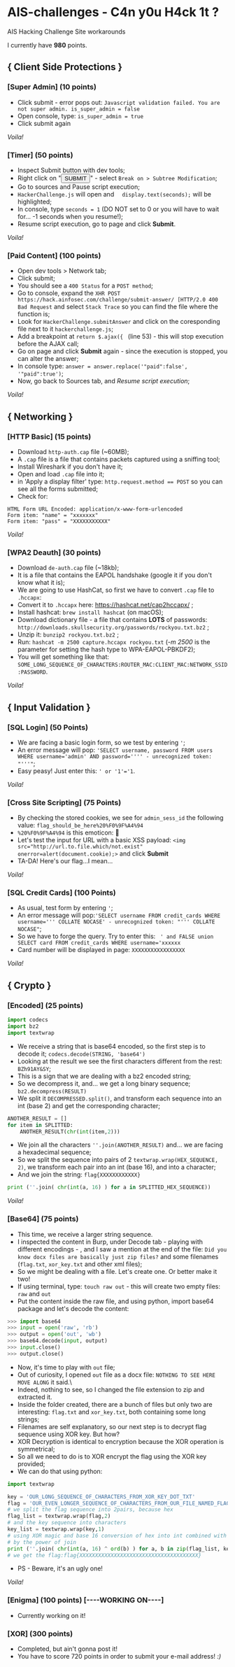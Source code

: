 # AIS-challenges - C4n y0u H4ck 1t ?
AIS Hacking Challenge Site workarounds

I currently have **980** points.

## { Client Side Protections }

### [Super Admin] (10 points)

 - Click submit - error pops out: `Javascript validation failed. You are not super admin. is_super_admin = false`
 - Open console, type: `is_super_admin = true`
 - Click submit again

_Voila!_


### [Timer] (50 points)
 - Inspect Submit button with dev tools;
 - Right click on "<button type="button" class="btn btn-success">SUBMIT</button>" - select `Break on > Subtree Modification`;
 - Go to sources and Pause script execution;
 - `HackerChallenge.js` will open and `  display.text(seconds);` will be highlighted;
 - In console, type `seconds = 1` (DO NOT set to 0 or you will have to wait for... -1 seconds when you resume!);
 - Resume script execution, go to page and click **Submit**.

_Voila!_


### [Paid Content] (100 points)
 - Open dev tools > Network tab;
 - Click submit;
 - You should see a `400 Status` for a `POST method`; 
 - Go to console, expand the `XHR POST https://hack.ainfosec.com/challenge/submit-answer/ [HTTP/2.0 400 Bad Request` and select `Stack Trace` so you can find the file where the function is;
 - Look for `HackerChallenge.submitAnswer` and click on the coresponding file next to it `hackerchallenge.js`;
 - Add a breakpoint at `return $.ajax({ ` (line 53) - this will stop execution before the AJAX call;
 - Go on page and click **Submit** again - since the execution is stopped, you can alter the answer;
 - In console type: `answer = answer.replace('"paid":false', '"paid":true')`;
 - Now, go back to Sources tab, and _Resume script execution_;

_Voila!_


## { Networking }

### [HTTP Basic] (15 points)

 - Download `http-auth.cap` file (~60MB);
 - A `.cap` file is a file that contains packets captured using a sniffing tool;
 - Install Wireshark if you don't have it;
 - Open and load `.cap` file into it;
 - in 'Apply a display filter' type: `http.request.method == POST` so you can see all the forms submitted;
 - Check for: 
 ```
 HTML Form URL Encoded: application/x-www-form-urlencoded
 Form item: "name" = "xxxxxxx"
 Form item: "pass" = "XXXXXXXXXXX"
 ```
_Voila!_

### [WPA2 Deauth] (30 points)

 - Download `de-auth.cap` file (~18kb);
 - It is a file that contains the EAPOL handshake (google it if you don't know what it is);
 - We are going to use HashCat, so first we have to convert `.cap` file to `.hccapx`:
 - Convert it to `.hccapx` here: https://hashcat.net/cap2hccapx/ ;
 - Install hashcat: `brew install hashcat` (on macOS);
 - Download dictionary file - a file that contains **LOTS** of passwords: `http://downloads.skullsecurity.org/passwords/rockyou.txt.bz2` ;
 - Unzip it: `bunzip2 rockyou.txt.bz2` ;
 - Run: `hashcat -m 2500 capture.hccapx rockyou.txt` 
 (_-m 2500_ is the parameter for setting the hash type to WPA-EAPOL-PBKDF2);
 - You will get something like that: `SOME_LONG_SEQUENCE_OF_CHARACTERS:ROUTER_MAC:CLIENT_MAC:NETWORK_SSID:PASSWORD`.

_Voila!_

## { Input Validation } 

### [SQL Login] (50 Points)

 - We are facing a basic login form, so we test by entering `'`;
 - An error message will pop: `'SELECT username, password FROM users WHERE username='admin' AND password='''' - unrecognized token: "'''"`;
 - Easy peasy! Just enter this: `' or '1'='1`.
 
_Voila!_

### [Cross Site Scripting] (75 Points)

 - By checking the stored cookies, we see for `admin_sess_id` the following value: `flag_should_be_here%20%F0%9F%A4%94`
 - `%20%F0%9F%A4%94` is this emoticon: 🤔
 - Let's test the input for URL with a basic XSS payload: 
 `<img src="http://url.to.file.which/not.exist" onerror=alert(document.cookie);>` and click **Submit**
 - TA-DA! Here's our flag...I mean...

_Voila!_

### [SQL Credit Cards] (100 Points)
 - As usual, test form by entering `'`;
 - An error message will pop:`'SELECT username FROM credit_cards WHERE username=''' COLLATE NOCASE' - unrecognized token: "''' COLLATE NOCASE"`;
 - So we have to forge the query. Try to enter this: `  ' and FALSE union SELECT card FROM credit_cards WHERE username='xxxxxx  `
 - Card number will be displayed in page: `XXXXXXXXXXXXXXXXX`
 
_Voila!_


## { Crypto } 

### [Encoded] (25 points)

```python
import codecs
import bz2
import textwrap
```

- We receive a string that is base64 encoded, so the first step is to decode it; `codecs.decode(STRING, 'base64')`
- Looking at the result we see the first characters different from the rest: `BZh91AY&SY`; 
- This is a sign that we are dealing with a bz2 encoded string;
- So we decompress it, and... we get a long binary sequence; `bz2.decompress(RESULT)`
- We split it `DECOMPRESSED.split()`, and transform each sequence into an int (base 2) and get the corresponding character;
```python
ANOTHER_RESULT = []
for item in SPLITTED:
    ANOTHER_RESULT(chr(int(item,2)))
```
- We join all the characters `''.join(ANOTHER_RESULT)` and... we are facing a hexadecimal sequence;
- So we split the sequence into pairs of 2 `textwrap.wrap(HEX_SEQUENCE, 2)`, we transform each pair into an int (base 16), and into a character;
- And we join the string: `flag{XXXXXXXXXXXX}`
```python
print (''.join( chr(int(a, 16) ) for a in SPLITTED_HEX_SEQUENCE))
```
_Voila!_

### [Base64] (75 points)
 - This time, we receive a larger string sequence.
 - I inspected the content in Burp, under Decode tab - playing with different encodings - , and I saw a mention at the end of the file: `Did you know docx files are basically just zip files?` and some filenames (`flag.txt`, `xor_key.txt` and other xml files); 
 - So we might be dealing with a file. Let's create one. Or better make it two!
 - If using terminal, type: `touch raw out` - this will create two empty files: `raw` and `out`
 - Put the content inside the raw file, and using python, import base64 package and let's decode the content:
 ```python
>>> import base64
>>> input = open('raw', 'rb')
>>> output = open('out', 'wb')
>>> base64.decode(input, output)
>>> input.close()
>>> output.close()
```
- Now, it's time to play with `out` file; 
- Out of curiosity, I opened `out` file as a docx file: `NOTHING TO SEE HERE MOVE ALONG` it said.\
- Indeed, nothing to see, so I changed the file extension to zip and extracted it.
- Inside the folder created, there are a bunch of files but only two are interesting: `flag.txt` and `xor_key.txt`, both containing some long strings;
- Filenames are self explanatory, so our next step is to decrypt flag sequence using XOR key. But how?
- XOR Decryption is identical to encryption because the XOR operation is symmetrical;
- So all we need to do is to XOR encrypt the flag using the XOR key provided;
- We can do that using python:
```python
import textwrap

key = 'OUR_LONG_SEQUENCE_OF_CHARACTERS_FROM_XOR_KEY_DOT_TXT'
flag = 'OUR_EVEN_LONGER_SEQUENCE_OF_CHARACTERS_FROM_OUR_FILE_NAMED_FLAG_DOT_TXT'
# we split the flag sequence into 2pairs, because hex
flag_list = textwrap.wrap(flag,2)
# and the key sequence into characters
key_list = textwrap.wrap(key,1)
# using XOR magic and base 16 conversion of hex into int combined with ASCII magic from int into char, and
# by the power of join
print (''.join( chr(int(a, 16) ^ ord(b) ) for a, b in zip(flag_list, key_list) ))
# we get the flag:flag{XXXXXXXXXXXXXXXXXXXXXXXXXXXXXXXXXXXXXX}
```
- PS - Beware, it's an ugly one!

_Voila!_


### [Enigma] (100 points) [----WORKING ON----]
 - Currently working on it!

### [XOR] (300 points)
 - Completed, but ain't gonna post it!
 - You have to score 720 points in order to submit your e-mail address! _:)_
